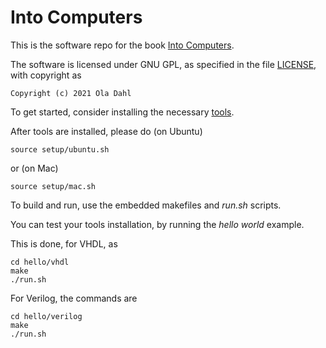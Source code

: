 # Into Computers

This is the software repo for the book
[Into Computers](https://theintobooks.com/computers/intocomputers_vhdl.html).

The software is licensed under GNU GPL, as specified in the file
[LICENSE](LICENSE.md), with copyright as

    Copyright (c) 2021 Ola Dahl

To get started, consider installing the necessary [tools](doc/tools.md).

After tools are installed, please do (on Ubuntu)

    source setup/ubuntu.sh

or (on Mac)

    source setup/mac.sh

To build and run, use the embedded makefiles and *run.sh* scripts.

You can test your tools installation, by running the *hello world* example.

This is done, for VHDL, as

    cd hello/vhdl
    make
    ./run.sh
    
For Verilog, the commands are

    cd hello/verilog
    make
    ./run.sh

